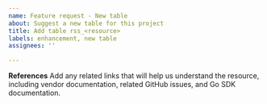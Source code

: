 ```yaml
---
name: Feature request - New table
about: Suggest a new table for this project
title: Add table rss_<resource>
labels: enhancement, new table
assignees: ''

---
```


**References**
Add any related links that will help us understand the resource, including vendor documentation, related GitHub issues, and Go SDK documentation.
